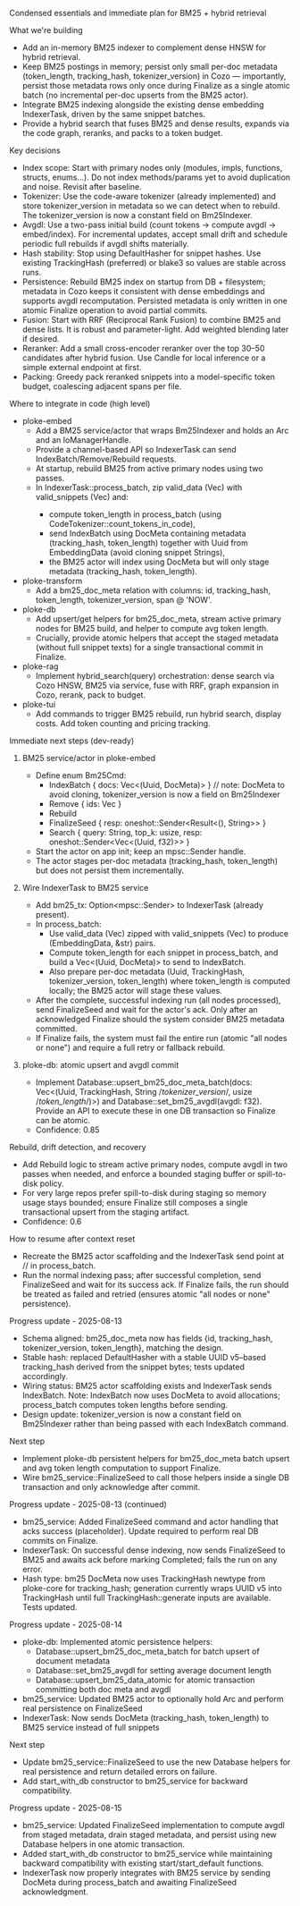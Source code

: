 <!-- Reason: Reflect decision to stage changes and use borrowed &str snippets.
     Also document EmbeddingData fields and consequences for Bm25Indexer and process_batch.
-->
Condensed essentials and immediate plan for BM25 + hybrid retrieval

What we're building
- Add an in-memory BM25 indexer to complement dense HNSW for hybrid retrieval.
- Keep BM25 postings in memory; persist only small per-doc metadata (token_length, tracking_hash, tokenizer_version) in Cozo — importantly, persist those metadata rows only once during Finalize as a single atomic batch (no incremental per-doc upserts from the BM25 actor).
- Integrate BM25 indexing alongside the existing dense embedding IndexerTask, driven by the same snippet batches.
- Provide a hybrid search that fuses BM25 and dense results, expands via the code graph, reranks, and packs to a token budget.

Key decisions
- Index scope: Start with primary nodes only (modules, impls, functions, structs, enums…). Do not index methods/params yet to avoid duplication and noise. Revisit after baseline.
- Tokenizer: Use the code-aware tokenizer (already implemented) and store tokenizer_version in metadata so we can detect when to rebuild. The tokenizer_version is now a constant field on Bm25Indexer.
- Avgdl: Use a two-pass initial build (count tokens → compute avgdl → embed/index). For incremental updates, accept small drift and schedule periodic full rebuilds if avgdl shifts materially.
- Hash stability: Stop using DefaultHasher for snippet hashes. Use existing TrackingHash (preferred) or blake3 so values are stable across runs.
- Persistence: Rebuild BM25 index on startup from DB + filesystem; metadata in Cozo keeps it consistent with dense embeddings and supports avgdl recomputation. Persisted metadata is only written in one atomic Finalize operation to avoid partial commits.
- Fusion: Start with RRF (Reciprocal Rank Fusion) to combine BM25 and dense lists. It is robust and parameter-light. Add weighted blending later if desired.
- Reranker: Add a small cross-encoder reranker over the top 30–50 candidates after hybrid fusion. Use Candle for local inference or a simple external endpoint at first.
- Packing: Greedy pack reranked snippets into a model-specific token budget, coalescing adjacent spans per file.

Where to integrate in code (high level)
- ploke-embed
  - Add a BM25 service/actor that wraps Bm25Indexer and holds an Arc<Database> and an IoManagerHandle.
  - Provide a channel-based API so IndexerTask can send IndexBatch/Remove/Rebuild requests.
  - At startup, rebuild BM25 from active primary nodes using two passes.
  - In IndexerTask::process_batch, zip valid_data (Vec<EmbeddingData>) with valid_snippets (Vec<String>) and:
      - compute token_length in process_batch (using CodeTokenizer::count_tokens_in_code),
      - send IndexBatch using DocMeta containing metadata (tracking_hash, token_length) together with Uuid from EmbeddingData (avoid cloning snippet Strings),
      - the BM25 actor will index using DocMeta but will only stage metadata (tracking_hash, token_length).
- ploke-transform
  - Add a bm25_doc_meta relation with columns: id, tracking_hash, token_length, tokenizer_version, span @ 'NOW'.
- ploke-db
  - Add upsert/get helpers for bm25_doc_meta, stream active primary nodes for BM25 build, and helper to compute avg token length.
  - Crucially, provide atomic helpers that accept the staged metadata (without full snippet texts) for a single transactional commit in Finalize.
- ploke-rag
  - Implement hybrid_search(query) orchestration: dense search via Cozo HNSW, BM25 via service, fuse with RRF, graph expansion in Cozo, rerank, pack to budget.
- ploke-tui
  - Add commands to trigger BM25 rebuild, run hybrid search, display costs. Add token counting and pricing tracking.

Immediate next steps (dev-ready)
1) BM25 service/actor in ploke-embed
   - Define enum Bm25Cmd:
     - IndexBatch { docs: Vec<(Uuid, DocMeta)> }  // note: DocMeta to avoid cloning, tokenizer_version is now a field on Bm25Indexer
     - Remove { ids: Vec<Uuid> }
     - Rebuild
     - FinalizeSeed { resp: oneshot::Sender<Result<(), String>> }
     - Search { query: String, top_k: usize, resp: oneshot::Sender<Vec<(Uuid, f32)>> }
   - Start the actor on app init; keep an mpsc::Sender<Bm25Cmd> handle.
   - The actor stages per-doc metadata (tracking_hash, token_length) but does not persist them incrementally.

2) Wire IndexerTask to BM25 service
   - Add bm25_tx: Option<mpsc::Sender<Bm25Cmd>> to IndexerTask (already present).
   - In process_batch:
     - Use valid_data (Vec<EmbeddingData>) zipped with valid_snippets (Vec<String>) to produce (EmbeddingData, &str) pairs.
     - Compute token_length for each snippet in process_batch, and build a Vec<(Uuid, DocMeta)> to send to IndexBatch.
     - Also prepare per-doc metadata (Uuid, TrackingHash, tokenizer_version, token_length) where token_length is computed locally; the BM25 actor will stage these values.
   - After the complete, successful indexing run (all nodes processed), send FinalizeSeed and wait for the actor's ack. Only after an acknowledged Finalize should the system consider BM25 metadata committed.
   - If Finalize fails, the system must fail the entire run (atomic "all nodes or none") and require a full retry or fallback rebuild.

3) ploke-db: atomic upsert and avgdl commit
   - Implement Database::upsert_bm25_doc_meta_batch(docs: Vec<(Uuid, TrackingHash, String /*tokenizer_version*/, usize /*token_length*/)>)
     and Database::set_bm25_avgdl(avgdl: f32). Provide an API to execute these in one DB transaction so Finalize can be atomic.
   - Confidence: 0.85

Rebuild, drift detection, and recovery
- Add Rebuild logic to stream active primary nodes, compute avgdl in two passes when needed, and enforce a bounded staging buffer or spill-to-disk policy.
- For very large repos prefer spill-to-disk during staging so memory usage stays bounded; ensure Finalize still composes a single transactional upsert from the staging artifact.
- Confidence: 0.6

How to resume after context reset
 - Recreate the BM25 actor scaffolding and the IndexerTask send point at // in process_batch.
 - Run the normal indexing pass; after successful completion, send FinalizeSeed and wait for its success ack. If Finalize fails, the run should be treated as failed and retried (ensures atomic "all nodes or none" persistence).

Progress update - 2025-08-13
 - Schema aligned: bm25_doc_meta now has fields {id, tracking_hash, tokenizer_version, token_length}, matching the design.
 - Stable hash: replaced DefaultHasher with a stable UUID v5–based tracking_hash derived from the snippet bytes; tests updated accordingly.
 - Wiring status: BM25 actor scaffolding exists and IndexerTask sends IndexBatch. Note: IndexBatch now uses DocMeta to avoid allocations; process_batch computes token lengths before sending.
 - Design update: tokenizer_version is now a constant field on Bm25Indexer rather than being passed with each IndexBatch command.

Next step
 - Implement ploke-db persistent helpers for bm25_doc_meta batch upsert and avg token length computation to support Finalize.
 - Wire bm25_service::FinalizeSeed to call those helpers inside a single DB transaction and only acknowledge after commit.

Progress update - 2025-08-13 (continued)
 - bm25_service: Added FinalizeSeed command and actor handling that acks success (placeholder). Update required to perform real DB commits on Finalize.
 - IndexerTask: On successful dense indexing, now sends FinalizeSeed to BM25 and awaits ack before marking Completed; fails the run on any error.
 - Hash type: bm25 DocMeta now uses TrackingHash newtype from ploke-core for tracking_hash; generation currently wraps UUID v5 into TrackingHash until full TrackingHash::generate inputs are available. Tests updated.

Progress update - 2025-08-14
 - ploke-db: Implemented atomic persistence helpers:
   - Database::upsert_bm25_doc_meta_batch for batch upsert of document metadata
   - Database::set_bm25_avgdl for setting average document length
   - Database::upsert_bm25_data_atomic for atomic transaction committing both doc meta and avgdl
 - bm25_service: Updated BM25 actor to optionally hold Arc<Database> and perform real persistence on FinalizeSeed
 - IndexerTask: Now sends DocMeta (tracking_hash, token_length) to BM25 service instead of full snippets

Next step
 - Update bm25_service::FinalizeSeed to use the new Database helpers for real persistence and return detailed errors on failure.
 - Add start_with_db constructor to bm25_service for backward compatibility.

Progress update - 2025-08-15
 - bm25_service: Updated FinalizeSeed implementation to compute avgdl from staged metadata, drain staged metadata, and persist using new Database helpers in one atomic transaction.
 - Added start_with_db constructor to bm25_service while maintaining backward compatibility with existing start/start_default functions.
 - IndexerTask now properly integrates with BM25 service by sending DocMeta during process_batch and awaiting FinalizeSeed acknowledgment.
